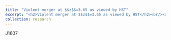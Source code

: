 ```yaml
---
title: "Violent merger at $$z$$=3.65 as viewed by HST"
excerpt: "<h2>Violent merger at $$z$$=3.65 as viewed by HST</h2><br/><a href='/research/portfolio-2'><img src='/images/pgc1021091_fiducial_basic_ptsymm.png' width='500'></a>"
collection: research
---
```

J1607

